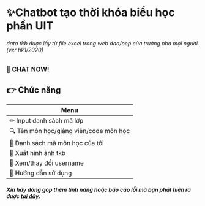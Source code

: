 # ✨Chatbot tạo thời khóa biểu học phần UIT
###### data tkb được lấy từ file excel trang web daa/oep của trường nha mọi người. (ver hk1/2020)
### [🎉 CHAT NOW!](https://www.messenger.com/t/104124098046144)

## 👉 Chức năng
| Menu |
|-|
|✏ Input danh sách mã lớp|
|🔍 Tên môn học/giảng viên/code môn học|
|📑 Danh sách mã môn học của tôi|
|📲 Xuất hình ảnh tkb|
|🔧 Xem/thay đổi username|
|📜 Hướng dẫn sử dụng|

##### Xin hãy đóng góp thêm tính năng hoặc báo cáo lỗi mà bạn phát hiện ra được [tại đây](https://github.com/hidang/bot-tkb-hocphan-UIT/issues).
